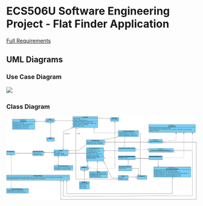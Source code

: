 # ECS506U Software Engineering Project - Flat Finder Application

[Full Requirements](docs/requirements/requirements.md)

## UML Diagrams

### Use Case Diagram

![](docs/domain-analysis/use-case.svg)

### Class Diagram

![](docs/design/class-diagram.svg)
